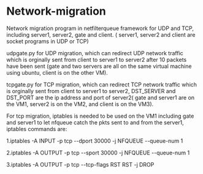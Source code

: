 # Network-migration
Network migration program in netfilterqueue framework for UDP and TCP, including server1, server2, gate and client. ( server1, server2 and client are socket programs in UDP or TCP)

udpgate.py for UDP migration, which can redirect UDP network traffic which is orginally sent from client to server1 to server2 after 10 packets have been sent (gate and two servers are all on the same virtual machine using ubuntu, client is on the other VM).
 
tcpgate.py for TCP migration,  which can redirect TCP network traffic which is orginally sent from client to server1 to server2, DST_SERVER and DST_PORT are the ip address and port of server2( gate and server1 are on the VM1, server2 is on the VM2, and client is on the VM3).

For tcp migration, iptables is needed to be used on the VM1 including gate and server1 to let nfqueue catch the pkts sent to and from the server1, iptables commands are:

1.iptables -A INPUT -p tcp --dport 30000 -j NFQUEUE --queue-num 1

2.iptables -A OUTPUT -p tcp --sport 30000 -j NFQUEUE --queue-num 1

3.iptables -A OUTPUT -p tcp --tcp-flags RST RST -j DROP

